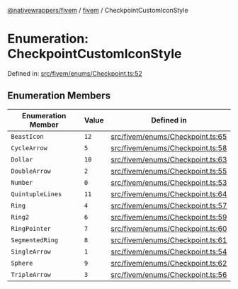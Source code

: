 [@nativewrappers/fivem](../../README.md) / [fivem](../README.md) / CheckpointCustomIconStyle

# Enumeration: CheckpointCustomIconStyle

Defined in: [src/fivem/enums/Checkpoint.ts:52](https://github.com/nativewrappers/nativewrappers/blob/ef9379993d0b7126700360ea0bc0e228bd354e81/src/fivem/enums/Checkpoint.ts#L52)

## Enumeration Members

| Enumeration Member | Value | Defined in |
| ------ | ------ | ------ |
| <a id="beasticon"></a> `BeastIcon` | `12` | [src/fivem/enums/Checkpoint.ts:65](https://github.com/nativewrappers/nativewrappers/blob/ef9379993d0b7126700360ea0bc0e228bd354e81/src/fivem/enums/Checkpoint.ts#L65) |
| <a id="cyclearrow"></a> `CycleArrow` | `5` | [src/fivem/enums/Checkpoint.ts:58](https://github.com/nativewrappers/nativewrappers/blob/ef9379993d0b7126700360ea0bc0e228bd354e81/src/fivem/enums/Checkpoint.ts#L58) |
| <a id="dollar"></a> `Dollar` | `10` | [src/fivem/enums/Checkpoint.ts:63](https://github.com/nativewrappers/nativewrappers/blob/ef9379993d0b7126700360ea0bc0e228bd354e81/src/fivem/enums/Checkpoint.ts#L63) |
| <a id="doublearrow"></a> `DoubleArrow` | `2` | [src/fivem/enums/Checkpoint.ts:55](https://github.com/nativewrappers/nativewrappers/blob/ef9379993d0b7126700360ea0bc0e228bd354e81/src/fivem/enums/Checkpoint.ts#L55) |
| <a id="number"></a> `Number` | `0` | [src/fivem/enums/Checkpoint.ts:53](https://github.com/nativewrappers/nativewrappers/blob/ef9379993d0b7126700360ea0bc0e228bd354e81/src/fivem/enums/Checkpoint.ts#L53) |
| <a id="quintuplelines"></a> `QuintupleLines` | `11` | [src/fivem/enums/Checkpoint.ts:64](https://github.com/nativewrappers/nativewrappers/blob/ef9379993d0b7126700360ea0bc0e228bd354e81/src/fivem/enums/Checkpoint.ts#L64) |
| <a id="ring"></a> `Ring` | `4` | [src/fivem/enums/Checkpoint.ts:57](https://github.com/nativewrappers/nativewrappers/blob/ef9379993d0b7126700360ea0bc0e228bd354e81/src/fivem/enums/Checkpoint.ts#L57) |
| <a id="ring2"></a> `Ring2` | `6` | [src/fivem/enums/Checkpoint.ts:59](https://github.com/nativewrappers/nativewrappers/blob/ef9379993d0b7126700360ea0bc0e228bd354e81/src/fivem/enums/Checkpoint.ts#L59) |
| <a id="ringpointer"></a> `RingPointer` | `7` | [src/fivem/enums/Checkpoint.ts:60](https://github.com/nativewrappers/nativewrappers/blob/ef9379993d0b7126700360ea0bc0e228bd354e81/src/fivem/enums/Checkpoint.ts#L60) |
| <a id="segmentedring"></a> `SegmentedRing` | `8` | [src/fivem/enums/Checkpoint.ts:61](https://github.com/nativewrappers/nativewrappers/blob/ef9379993d0b7126700360ea0bc0e228bd354e81/src/fivem/enums/Checkpoint.ts#L61) |
| <a id="singlearrow"></a> `SingleArrow` | `1` | [src/fivem/enums/Checkpoint.ts:54](https://github.com/nativewrappers/nativewrappers/blob/ef9379993d0b7126700360ea0bc0e228bd354e81/src/fivem/enums/Checkpoint.ts#L54) |
| <a id="sphere"></a> `Sphere` | `9` | [src/fivem/enums/Checkpoint.ts:62](https://github.com/nativewrappers/nativewrappers/blob/ef9379993d0b7126700360ea0bc0e228bd354e81/src/fivem/enums/Checkpoint.ts#L62) |
| <a id="triplearrow"></a> `TripleArrow` | `3` | [src/fivem/enums/Checkpoint.ts:56](https://github.com/nativewrappers/nativewrappers/blob/ef9379993d0b7126700360ea0bc0e228bd354e81/src/fivem/enums/Checkpoint.ts#L56) |
